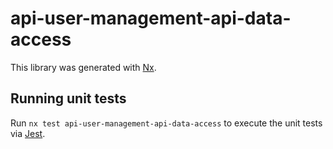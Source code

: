 # api-user-management-api-data-access

This library was generated with [Nx](https://nx.dev).

## Running unit tests

Run `nx test api-user-management-api-data-access` to execute the unit tests via [Jest](https://jestjs.io).
